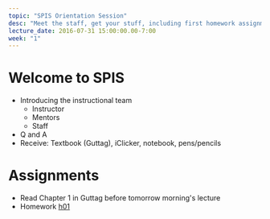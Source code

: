 ```yaml
---
topic: "SPIS Orientation Session"
desc: "Meet the staff, get your stuff, including first homework assignment."
lecture_date: 2016-07-31 15:00:00.00-7:00
week: "1"
---
```


# Welcome to SPIS

* Introducing the instructional team
    * Instructor
    * Mentors
    * Staff
* Q and A
* Receive: Textbook (Guttag), iClicker, notebook, pens/pencils

# Assignments

* Read Chapter 1 in Guttag before tomorrow morning's lecture
* Homework [h01](/hwk/h01/)
